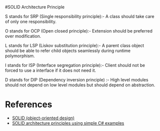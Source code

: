 #SOLID Architecture Principle

S stands for SRP (Single responsibility principle):- A class should take care of only one responsibility.

O stands for OCP (Open closed principle):- Extension should be preferred over modification.

L stands for LSP (Liskov substitution principle):- A parent class object should be able to refer child objects seamlessly during runtime polymorphism.

I stands for ISP (Interface segregation principle):- Client should not be forced to use a interface if it does not need it.

D stands for DIP (Dependency inversion principle) :- High level modules should not depend on low level modules but should depend on abstraction.

References
==========
- [SOLID (object-oriented design)](https://en.wikipedia.org/wiki/SOLID_(object-oriented_design))
- [SOLID architecture principles using simple C# examples](https://www.codeproject.com/articles/703634/webcontrols/WebControls/)


